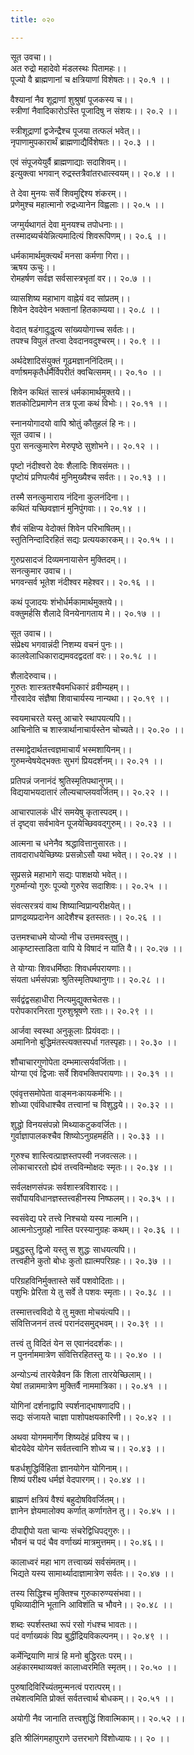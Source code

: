 ```yaml
---
title: ०२०

---
```

सूत उवचा।।  
अत रुद्रो महादेवो मंडलस्थः पितामहः।।  
पूज्यो वै ब्राह्मणानां च क्षत्रियाणां विशेषतः।। २०.१ ।।  
  
वैश्यानां नैव शूद्राणां शुश्रुषां पूजकस्य च।।  
स्त्रीणां नैवादिकारोऽस्ति पूजादिषु न संशयः।। २०.२ ।।  
  
स्त्रीशूद्राणां द्वजेन्द्रैश्च पूजया तत्फलं भवेत्।।  
नृपाणामुपकारार्थं ब्राह्मणाद्यैर्विशेषतः।। २०.३ ।।  
  
एवं संपूजयेयुर्वै ब्राह्मणाद्याः सदाशिवम्।।  
इत्युक्त्वा भगवान् रुद्रस्तत्रैवांतरधात्स्वयम्।। २०.४ ।।  
  
ते देवा मुनयः सर्वे शिवमुद्दिश्य शंकरम्।।  
प्रणेमुश्च महात्मानो रुद्रध्यानेन विह्वलाः।। २०.५ ।।  
  
जग्मुर्यथागतं देवा मुनयश्च तपोधनाः।।  
तस्मादब्यर्चयेन्नित्यमादित्यं शिवरूपिणम्।। २०.६ ।।  
  
धर्मकामार्थमुक्त्यर्थं मनसा कर्मणा गिरा।।  
ऋषय ऊचुः।।  
रोमहर्षण सर्वज्ञ सर्वसास्त्रभृतां वर।। २०.७ ।।  
  
व्यासशिष्य महाभाग वाह्नेयं वद सांप्रतम्।।  
शिवेन देवदेवेन भक्तानां हितकाम्यया।। २०.८ ।।  
  
वेदात् षडंगादुद्धृत्य सांख्ययोगाच्च सर्वतः।।  
तपश्च विपुलं तप्त्वा देवदानवदुश्चरम्।। २०.९ ।।  
  
अर्थदेशादिसंयुक्तं गूढमज्ञाननिंदितम्।।  
वर्णाश्रमकृतैर्धर्मैर्विपरीतं क्वचित्समम्।। २०.१० ।।  
  
शिवेन कथितं सास्त्रं धर्मकामार्थमुक्तये।।  
शतकोटिप्रमाणेन तत्र पूजा कथं विभोः।। २०.११ ।।  
  
स्नानयोगादयो वापि श्रोतुं कौतुहलं हि नः।।  
सूत उवाच।।  
पुरा सनत्कुमारेण मेरुपृष्ठे सुशोभने।। २०.१२ ।।  
  
पृष्टो नंदीश्वरो देवः शैलादिः शिवसंमतः।।  
पृष्टोयं प्रणिपत्यैवं मुनिमुख्यैश्च सर्वतः।। २०.१३ ।।  
  
तस्मै सनत्कुमाराय नंदिना कुलनंदिना।।  
कथितं यच्छिवज्ञानं मुनिपुंगवाः।। २०.१४ ।।  
  
शैवं संक्षिप्य वेदोक्तं शिवेन परिभाषितम्।।  
स्तुतिनिन्दादिरहितं सद्यः प्रत्ययकारकम्।। २०.१५ ।।  
  
गुरुप्रसादजं दिव्यमनायासेन मुक्तिदम्।।  
सनत्कुमार उवाच।।  
भगवन्सर्व भूतेश नंदीश्वर महेश्वर।। २०.१६ ।।  
  
कथं पूजादयः शंभोर्धर्मकामार्थमुक्तये।।  
वक्तुमर्हसि शैलादे विनयेनागताय मे।। २०.१७ ।।  
  
सूत उवाच।।  
संप्रेक्ष्य भगवान्नंदी निशम्य वचनं पुनः।।  
कालवेलाधिकाराद्यमवदद्वदतां वरः।। २०.१८ ।।  
  
शैलादेरुवाच।।  
गुरुतः शास्त्रतश्चैवमधिकारं व्रवीम्यहम्।।  
गौरवादेव संज्ञैषा शिवाचार्यस्य नान्यथा।। २०.१९ ।।  
  
स्वयमाचरते यस्तु आचारे स्थापयत्यपि।।  
आचिनोति च शास्त्रार्थानाचार्यस्तेन चोच्यते।। २०.२० ।।  
  
तस्माद्वेदार्थतत्त्वज्ञमाचार्यं भस्मशायिनम्।।  
गुरुमन्वेषयेद्भक्तः सुभगं प्रियदर्शनम्।। २०.२१ ।।  
  
प्रतिपन्नं जनानंदं श्रुतिस्मृतिपथानुगम्।।  
विद्ययाभयदातारं लौल्यचाप्लयवर्जितम्।। २०.२२ ।।  
  
आचारपालकं धीरं समयेषु कृतास्पदम्।।  
तं दृष्ट्वा सर्वभावेन पूजयेच्छिववद्गुरुम्।। २०.२३ ।।  
  
आत्मना च धनेनैव श्रद्धावित्तानुसारतः।।  
तावदाराधयेच्छिष्यः प्रसन्नोऽसौ यथा भवेत्।। २०.२४ ।।  
  
सुप्रसन्ने महाभागे सद्यः पाशक्षयो भवेत्।।  
गुरुर्मान्यो गुरुः पूज्यो गुरुरेव सदाशिवः।। २०.२५ ।।  
  
संवत्सरत्रयं वाथ शिष्यान्विप्रान्परीक्षयेत्।।  
प्राणद्रव्यप्रदानेन आदेशैश्च इतस्ततः।। २०.२६ ।।  
  
उत्तमश्चाधमे योज्यो नीच उत्तमवस्तुषु।।  
आकृष्टास्ताडिता वापि ये विषादं न यांति वै।। २०.२७ ।।  
  
ते योग्याः शिवधर्मिष्ठाः शिवधर्मपरायणाः।।  
संयता धर्मसंपन्नाः श्रुतिस्मृतिपथानुगाः।। २०.२८ ।।  
  
सर्वद्वंद्वसहाधीरा नित्यमुद्युक्तचेतसः।।  
परोपकारनिरता गुरुशुश्रूषणे रताः।। २०.२९ ।।  
  
आर्जवा स्वस्था अनुकूलाः प्रियंवदाः।।  
अमानिनो बुद्धिमंतस्त्यक्तस्पर्धा गतस्पृहाः।। २०.३० ।।  
  
शौचाचारगुणोपेता दम्भमात्सर्यवर्जिताः।।  
योग्या एवं द्विजाः सर्वे शिवभक्तिपरायणाः।। २०.३१ ।।  
  
एवंवृत्तसमोपेता वाङ्मनःकायकर्मभिः।।  
शोध्या एवंविधाश्चैव तत्त्वानां च विशुद्धये।। २०.३२ ।।  
  
शुद्धो विनयसंपन्नो मिथ्याकटुकवर्जितः।।  
गुर्वाज्ञापालकश्चैव शिष्योऽनुग्रहमर्हति।। २०.३३ ।।  
  
गुरुश्च शास्त्वित्प्राज्ञस्तपस्वी नजवत्सलः।।  
लोकाचाररतो ह्येवं तत्त्वविन्मोक्षदः स्मृतः।। २०.३४ ।।  
  
सर्वलक्षणसंपन्नः सर्वशास्त्रविशारदः।।  
सर्वोपायविधानज्ञस्तत्त्वहीनस्य निष्फलम्।। २०.३५ ।।  
  
स्वसंवेद्य परे तत्त्वे निश्चयो यस्य नात्मनि।।  
आत्मनोऽनुग्रहो नास्ति परस्यानुग्रहः कथम्।। २०.३६ ।।  
  
प्रबुद्धस्तु द्विजो यस्तु स शुद्धः साधयत्यपि।।  
तत्त्वहीने कुतो बोधः कुतो ह्यात्मपरिग्रहः।। २०.३७ ।।  
  
परिग्रहविनिर्मुक्तास्ते सर्वे पशवोदिताः।।  
पशुभिः प्रेरिता ये तु सर्वे ते पशवः स्मृताः।। २०.३८ ।।  
  
तस्मात्तत्त्वविदो ये तु मुक्ता मोचयंत्यपि।।  
संवित्तिजननं तत्त्वं परानंदसमुद्भवम्।। २०.३९ ।।  
  
तत्त्वं तु विदितं येन स एवानंददर्शकः।।  
न पुनर्नाममात्रेण संवित्तिरहितस्तु यः।। २०.४० ।।  
  
अन्योऽन्यं तारयेन्नैवन किं शिला तारयेच्छिलाम्।।  
येषां तन्नाममात्रेण मुक्तिर्वै नाममात्रिका।। २०.४१ ।।  
  
योगिनां दर्शनाद्वापि स्पर्शनाद्भाषणादपि।।  
सद्यः संजायते चाज्ञा पाशोपक्षयकारिणी।। २०.४२ ।।  
  
अथवा योगममार्गेण शिष्यदेहं प्रविश्य च।।  
बोदयेदेव योगेन सर्वतत्त्वानि शोध्य च।। २०.४३ ।।  
  
षडर्धशुद्धिर्विहिता ज्ञानयोगेन योगिनाम्।।  
शिष्यं परीक्ष्य धर्मज्ञं वेदपारगम्।। २०.४४ ।।  
  
ब्राह्मणं क्षत्रियं वैश्यं बहुदोषविवर्जितम्।।  
ज्ञानेन ज्ञेयमालोक्य कर्णात् कर्णागतेन तु।। २०.४५ ।।  
  
दीपाद्दीपो यता चान्यः संचरेद्विधिपद्गुरुः।।  
भौवनं च पदं चैव वर्णाख्यं मात्रमुत्तमम्।। २०.४६।।  
  
कालाध्वरं महा भाग तत्त्वाख्यं सर्वसंमतम्।।  
भिद्यते यस्य सामार्थ्यादाज्ञामात्रेण सर्वतः।। २०.४७ ।।  
  
तस्य सिद्धिश्च मुक्तिश्च गुरुकारुण्यसंभवा।।  
पृथिव्यादीनि भूतानि आविशंति च भौवने।। २०.४८ ।।  
  
शब्दः स्पर्शस्तथा रूपं रसो गंधश्च भावतः।।  
पदं वर्णाख्यकं विप्र बुद्धींद्रियविकल्पनम्।। २०.४९ ।।  
  
कर्मेन्द्रियाणि मात्रं हि मनो बुद्धिरतः परम्।।  
अहंकारमथाव्यक्तं कालाध्वरमिति स्मृतम्।। २०.५० ।।  
  
पुरुषादिविरिंच्यंतमुन्मनत्वं परात्परम्।।  
तथेशत्वमिति प्रोक्तं सर्वतत्त्वार्थ बोधकम्।। २०.५१ ।।  
  
अयोगी नैव जानाति तत्त्वशुद्धिं शिवात्मिकाम्।। २०.५२ ।।  
  
इति श्रीलिंगमहापुराणे उत्तरभागे विंशोध्यायः।। २० ।।
